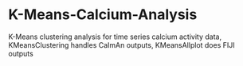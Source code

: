 # K-Means-Calcium-Analysis
K-Means clustering analysis for time series calcium activity data, 
KMeansClustering handles CaImAn outputs, 
KMeansAllplot does FIJI outputs
